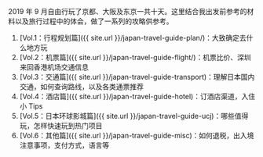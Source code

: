 2019 年 9 月自由行玩了京都、大阪及东京一共十天。这里结合我出发前参考的材料以及旅行过程中的体会，做了一系列的攻略供参考。

1. [Vol.1：行程规划篇]({{ site.url }}/japan-travel-guide-plan/)：大致确定去什么地方玩
2. [Vol.2：机票篇]({{ site.url }}/japan-travel-guide-flight/)：机票比价、深圳来回香港机场交通信息
3. [Vol.3：交通篇]({{ site.url }}/japan-travel-guide-transport)：理解日本国内交通，如何查询路线，以及各类通票推荐
4. [Vol.4：酒店篇]({{ site.url }}/japan-travel-guide-hotel)：订酒店渠道，入住小 Tips
5. [Vol.5：日本环球影城篇]({{ site.url }}/japan-travel-guide-ucj)：哪些值得玩，怎样快速玩到热门项目
6. [Vol.6：其他篇]({{ site.url }}/japan-travel-guide-misc)：如何退税，出入境注意事项，支付方式，语言等
